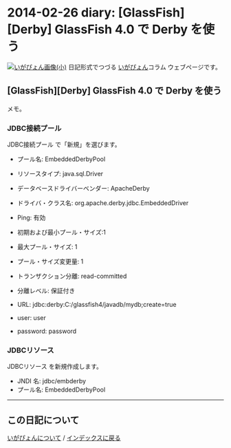 2014-02-26 diary: [GlassFish][Derby] GlassFish 4.0 で Derby を使う
=====================================================================================================
[![いがぴょん画像(小)](https://igapyon.github.io/diary/images/iga200306s.jpg "いがぴょん")](https://igapyon.github.io/diary/memo/memoigapyon.html) 日記形式でつづる [いがぴょん](https://igapyon.github.io/diary/memo/memoigapyon.html)コラム ウェブページです。

## [GlassFish][Derby] GlassFish 4.0 で Derby を使う


メモ。


### JDBC接続プール

JDBC接続プール で「新規」を選びます。

* プール名: EmbeddedDerbyPool
* リソースタイプ: java.sql.Driver
* データベースドライバーベンダー: ApacheDerby
* ドライバ・クラス名: org.apache.derby.jdbc.EmbeddedDriver
* Ping: 有効

* 初期および最小プール・サイズ:1
* 最大プール・サイズ: 1
* プール・サイズ変更量: 1

* トランザクション分離: read-committed
* 分離レベル: 保証付き

* URL: jdbc:derby:C:/glassfish4/javadb/mydb;create=true
* user: user
* password: password


### JDBCリソース

JDBCリソース を新規作成します。

* JNDI 名: jdbc/embderby
* プール名: EmbeddedDerbyPool



----------------------------------------------------------------------------------------------------

## この日記について
[いがぴょんについて](http://www.igapyon.jp/igapyon/diary/memo/memoigapyon.html) / [インデックスに戻る](https://igapyon.github.io/diary/idxall.html)
